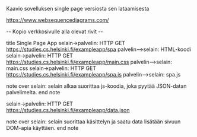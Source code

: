 Kaavio sovelluksen single page versiosta sen lataamisesta

https://www.websequencediagrams.com/

 -- Kopio verkkosivulle alla olevat rivit --

title Single Page App
selain->palvelin: HTTP GET https://studies.cs.helsinki.fi/exampleapp/spa
palvelin-->selain: HTML-koodi
selain->palvelin: HTTP GET https://studies.cs.helsinki.fi/exampleapp/main.css
palvelin-->selain: main.css
selain->palvelin: HTTP GET https://studies.cs.helsinki.fi/exampleapp/spa.js
palvelin-->selain: spa.js

note over selain:
selain alkaa suorittaa js-koodia, joka pyytää JSON-datan palvelimelta.
end note

selain->palvelin: HTTP GET https://studies.cs.helsinki.fi/exampleapp/data.json

note over selain:
selain suorittaa käsittelyn ja saatu data lisätään sivuun DOM-apia käyttäen.
end note